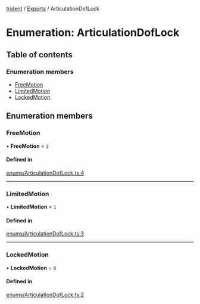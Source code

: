 [trident](../README.md) / [Exports](../modules.md) / ArticulationDofLock

# Enumeration: ArticulationDofLock

## Table of contents

### Enumeration members

- [FreeMotion](ArticulationDofLock.md#freemotion)
- [LimitedMotion](ArticulationDofLock.md#limitedmotion)
- [LockedMotion](ArticulationDofLock.md#lockedmotion)

## Enumeration members

### FreeMotion

• **FreeMotion** = `2`

#### Defined in

[enums/ArticulationDofLock.ts:4](https://github.com/AIFanatic/Trident/blob/c17be51/src/enums/ArticulationDofLock.ts#L4)

___

### LimitedMotion

• **LimitedMotion** = `1`

#### Defined in

[enums/ArticulationDofLock.ts:3](https://github.com/AIFanatic/Trident/blob/c17be51/src/enums/ArticulationDofLock.ts#L3)

___

### LockedMotion

• **LockedMotion** = `0`

#### Defined in

[enums/ArticulationDofLock.ts:2](https://github.com/AIFanatic/Trident/blob/c17be51/src/enums/ArticulationDofLock.ts#L2)
